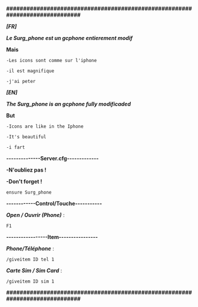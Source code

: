 **#############################################################################**

***[FR]***

***Le Surg_phone est un gcphone entierement modif***

**Mais**

``` -Les icons sont comme sur l'iphone ```

``` -il est magnifique ```

``` -j'ai peter ```

***[EN]***

***The Surg_phone is an gcphone fully modificaded***

**But**

```-Icons are like in the Iphone```

```-It's beautiful```

```-i fart```

**--------------Server.cfg-------------**

**-N'oubliez pas !**

**-Don't forget !**

```ensure Surg_phone ```

**------------Control/Touche-----------**

***Open / Ouvrir (Phone)*** :

```F1```

**-----------------Item----------------**

***Phone/Téléphone*** :

```/giveitem ID tel 1```

***Carte Sim / Sim Card*** : 

```/giveitem ID sim 1```

**#############################################################################**
